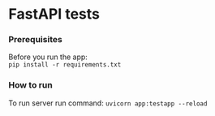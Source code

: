 # FastAPI tests

### Prerequisites

Before you run the app:  
`pip install -r requirements.txt`

### How to run

To run server run command: `uvicorn app:testapp --reload`